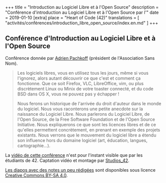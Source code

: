 +++
title = "Introduction au Logiciel Libre et à l'Open Source"
description = "Conférence d'introduction au Logiciel Libre et à l'Open Source par l'"
date = 2019-01-10
[extra]
place = "Heart of Code (42)"
translations = [
    "activités/conférences/introduction_libre_open_source/index.en.md"
]
+++

## Conférence d'Introduction au Logiciel Libre et à l'Open Source

Conférence donnée par [Adrien Pachkoff](https://adrien.pachkoff.com/)
(président de l'Association Sans Nom).

> Les logiciels libres, vous en utilisez tous les jours, même si vous
> l'ignorez, alors autant découvrir ce que c'est et comment ça fonctionne. Que
> ce soit Firefox, VLC, LibreOffice, vim, ou plus discrètement Linux ou Minix
> de votre toaster connecté, et du code BSD dans OS X, vous ne pouvez pas y
> échapper !
> 
> Nous ferons un historique de l'arrivée du droit d'auteur dans le monde du
> logiciel. Nous vous raconterons une petite anecdote sur la naissance du
> Logiciel Libre. Nous parlerons du Logiciel Libre, de l'Open Source, de la
> Free Software Foundation et de l'Open Source Initiative. Nous expliquerons ce
> que sont les licences libres et de ce qu'elles permettent concrètement, en
> prenant en exemple des projets existants. Nous verrons que le mouvement du
> logiciel libre a étendu son influence hors du domaine logiciel (art,
> éducation, langues, cartographie...).

La [vidéo de cette conférence](https://tv.42.fr/video/wHq99D2n5opgMaLPd) n'est
pour l'instant visible que par les étudiants de 42.
Captation vidéo et montage par [Studios_42](https://studios.42.fr/).

[Les diapos avec des notes un peu
rédigées](https://slides.com/pandark/logiciel-libre-open-source-00/) sont
disponibles sous licence [Creative Commons BY-SA
4.0](https://creativecommons.org/licenses/by-sa/4.0/deed.fr).
